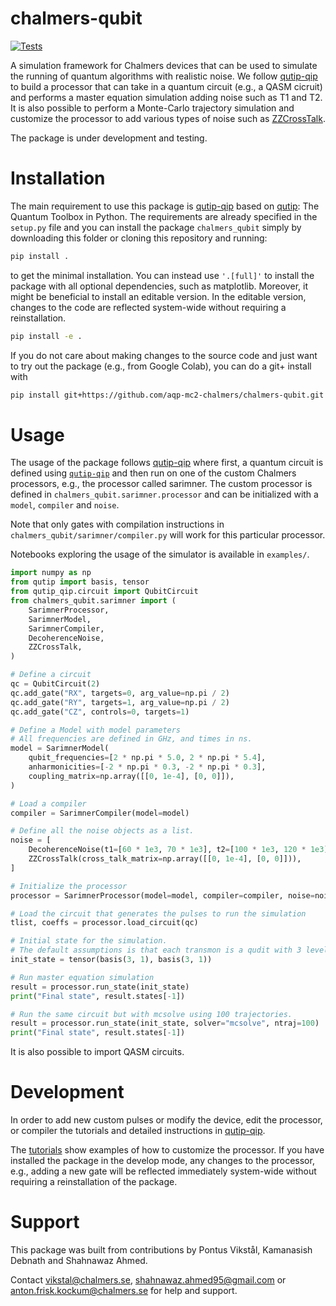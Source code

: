 # chalmers-qubit

[![Tests](https://github.com/aqp-mc2-chalmers/chalmers-qubit/actions/workflows/tests.yml/badge.svg)](https://github.com/aqp-mc2-chalmers/chalmers-qubit/actions/workflows/tests.yml)

A simulation framework for Chalmers devices that can be used to simulate the
running of quantum algorithms with realistic noise. We follow [qutip-qip](https://qutip-qip.readthedocs.io/en/stable/)
to build a processor that can take in a quantum circuit (e.g., a QASM cicruit)
and performs a master equation simulation adding noise such as T1 and T2. It is
also possible to perform a Monte-Carlo trajectory simulation and customize the
processor to add various types of noise such as [ZZCrossTalk](https://qutip-qip.readthedocs.io/en/latest/apidoc/qutip_qip.noise.html#qutip_qip.noise.ZZCrossTalk).

The package is under development and testing. 

# Installation

The main requirement to use this package is [qutip-qip](https://qutip-qip.readthedocs.io/en/stable/)
based on [qutip](https://qutip-qip.readthedocs.io/en/stable/): The
Quantum Toolbox in Python. The requirements are already specified in the 
`setup.py` file and you can install the package `chalmers_qubit` simply by
downloading this folder or cloning this repository and running:

``` zsh
pip install .
```

to get the minimal installation. You can instead use `'.[full]'` to install the package with all optional dependencies, such as matplotlib. Moreover, it might be beneficial to install an editable version. In the editable version,
changes to the code are reflected system-wide without requiring a reinstallation.

``` zsh
pip install -e .
```

If you do not care about making changes to the source code and just want to
try out the package (e.g., from Google Colab), you can do a git+ install with

``` zsh
pip install git+https://github.com/aqp-mc2-chalmers/chalmers-qubit.git
```

# Usage

The usage of the package follows [qutip-qip](https://qutip-qip.readthedocs.io/en/stable/)
where first, a quantum circuit is defined using [`qutip-qip`](https://qutip-qip.readthedocs.io/en/stable/qip-simulator.html)
and then run on one of the custom Chalmers processors, e.g., the processor
called sarimner. The custom processor is defined 
in `chalmers_qubit.sarimner.processor` and can be initialized with a `model`,
`compiler` and `noise`. 

Note that only gates with compilation instructions in `chalmers_qubit/sarimner/compiler.py`
will work for this particular processor.

Notebooks exploring the usage of the simulator is available in `examples/`. 

``` python
import numpy as np
from qutip import basis, tensor
from qutip_qip.circuit import QubitCircuit
from chalmers_qubit.sarimner import (
    SarimnerProcessor,
    SarimnerModel,
    SarimnerCompiler,
    DecoherenceNoise,
    ZZCrossTalk,
)

# Define a circuit
qc = QubitCircuit(2)
qc.add_gate("RX", targets=0, arg_value=np.pi / 2)
qc.add_gate("RY", targets=1, arg_value=np.pi / 2)
qc.add_gate("CZ", controls=0, targets=1)

# Define a Model with model parameters
# All frequencies are defined in GHz, and times in ns.
model = SarimnerModel(
    qubit_frequencies=[2 * np.pi * 5.0, 2 * np.pi * 5.4],
    anharmonicities=[-2 * np.pi * 0.3, -2 * np.pi * 0.3],
    coupling_matrix=np.array([[0, 1e-4], [0, 0]]),
)

# Load a compiler
compiler = SarimnerCompiler(model=model)

# Define all the noise objects as a list.
noise = [
    DecoherenceNoise(t1=[60 * 1e3, 70 * 1e3], t2=[100 * 1e3, 120 * 1e3]),
    ZZCrossTalk(cross_talk_matrix=np.array([[0, 1e-4], [0, 0]])),
]

# Initialize the processor
processor = SarimnerProcessor(model=model, compiler=compiler, noise=noise)

# Load the circuit that generates the pulses to run the simulation
tlist, coeffs = processor.load_circuit(qc)

# Initial state for the simulation.
# The default assumptions is that each transmon is a qudit with 3 levels.
init_state = tensor(basis(3, 1), basis(3, 1))

# Run master equation simulation
result = processor.run_state(init_state)
print("Final state", result.states[-1])

# Run the same circuit but with mcsolve using 100 trajectories.
result = processor.run_state(init_state, solver="mcsolve", ntraj=100)
print("Final state", result.states[-1])
```

It is also possible to import QASM circuits.

# Development

In order to add new custom pulses or modify the device, edit the processor, or 
compiler the tutorials and detailed instructions in
[qutip-qip](https://qutip-qip.readthedocs.io/en/stable/).

The [tutorials](https://qutip.org/qutip-tutorials/) show examples of how to
customize the processor. If you have installed the package in the develop mode,
any changes to the processor, e.g., adding a new gate will be reflected
immediately system-wide without requiring a reinstallation of the package.

# Support

This package was built from contributions by Pontus Vikstål, Kamanasish Debnath
and Shahnawaz Ahmed.

Contact vikstal@chalmers.se, shahnawaz.ahmed95@gmail.com or anton.frisk.kockum@chalmers.se 
for help and support.
